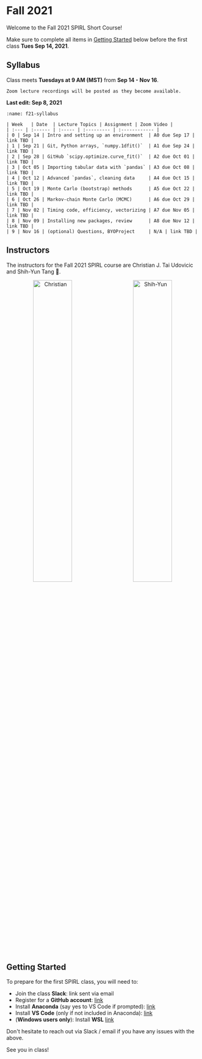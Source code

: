 # Fall 2021

Welcome to the Fall 2021 SPIRL Short Course!

Make sure to complete all items in [Getting Started](#getting-started) below before the first class **Tues Sep 14, 2021**.

## Syllabus

Class meets **Tuesdays at 9 AM (MST)** from **Sep 14 - Nov 16**.

```{note}
Zoom lecture recordings will be posted as they become available.
```

**Last edit: Sep 8, 2021**

```{table} Fall 2021 Syllabus (subject to change during the course)
:name: f21-syllabus

| Week   | Date  | Lecture Topics | Assignment | Zoom Video |
| :--- | :------ | :----- | :--------- | :------------ |
| 0 | Sep 14 | Intro and setting up an environment  | A0 due Sep 17 | link TBD |
| 1 | Sep 21 | Git, Python arrays, `numpy.1dfit()`  | A1 due Sep 24 | link TBD |
| 2 | Sep 28 | GitHub `scipy.optimize.curve_fit()`  | A2 due Oct 01 | link TBD |
| 3 | Oct 05 | Importing tabular data with `pandas` | A3 due Oct 08 | link TBD |
| 4 | Oct 12 | Advanced `pandas`, cleaning data     | A4 due Oct 15 | link TBD |
| 5 | Oct 19 | Monte Carlo (bootstrap) methods      | A5 due Oct 22 | link TBD |
| 6 | Oct 26 | Markov-chain Monte Carlo (MCMC)      | A6 due Oct 29 | link TBD |
| 7 | Nov 02 | Timing code, efficiency, vectorizing | A7 due Nov 05 | link TBD |
| 8 | Nov 09 | Installing new packages, review      | A8 due Nov 12 | link TBD |
| 9 | Nov 16 | (optional) Questions, BYOProject     | N/A | link TBD |
```

## Instructors

The instructors for the Fall 2021 SPIRL course are Christian J. Tai Udovicic and Shih-Yun Tang 👋.

<p align="center">
  <img alt="Christian" src="https://raw.githubusercontent.com/cjtu/spirl/master/spirl/images/instructors/christian.jpg" width="45%">
&nbsp; &nbsp; &nbsp; &nbsp;
  <img alt="Shih-Yun" src="https://raw.githubusercontent.com/cjtu/spirl/master/spirl/images/instructors/shih-yun.jpg" width="45%">
</p>

## Getting Started

To prepare for the first SPIRL class, you will need to:

- Join the class **Slack**: link sent via email
- Register for a **GitHub account**: [link](https://github.com/signup)
- Install **Anaconda** (say yes to VS Code if prompted): [link](https://www.anaconda.com/products/individual-d)
- Install **VS Code** (only if not included in Anaconda): [link](https://code.visualstudio.com/download)
- (**Windows users only**): Install **WSL** [link](https://docs.microsoft.com/en-us/windows/wsl/install-win10)

Don't hesitate to reach out via Slack / email if you have any issues with the above.

See you in class!
